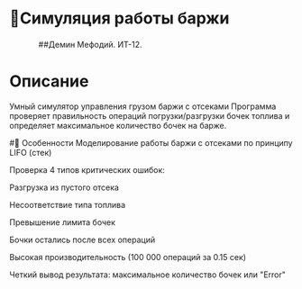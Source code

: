 # 🚢Симуляция работы баржи
ᅟᅟᅟᅟ##Демин Мефодий. ИТ-12.
# Описание
Умный симулятор управления грузом баржи с отсеками
Программа проверяет правильность операций погрузки/разгрузки бочек топлива и определяет максимальное количество бочек на барже.


#🌟 Особенности
Моделирование работы баржи с отсеками по принципу LIFO (стек)

Проверка 4 типов критических ошибок:

Разгрузка из пустого отсека

Несоответствие типа топлива

Превышение лимита бочек

Бочки остались после всех операций

Высокая производительность (100 000 операций за 0.15 сек)

Четкий вывод результата: максимальное количество бочек или "Error"

